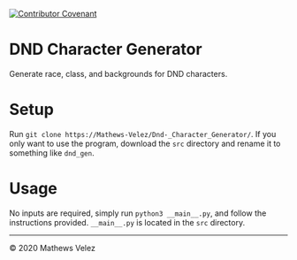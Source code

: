[![Contributor Covenant](https://img.shields.io/badge/Contributor%20Covenant-v2.0%20adopted-ff69b4)](./CODE_OF_CONDUCT.md)

# DND Character Generator

Generate race, class, and backgrounds for DND characters.

# Setup

Run `git clone https://Mathews-Velez/Dnd-_Character_Generator/`. If you only want to use the program, download the `src` directory and rename it to something like `dnd_gen`.

# Usage

No inputs are required, simply run `python3 __main__.py`, and follow the instructions provided. `__main__.py` is located in the `src` directory.

---

© 2020 Mathews Velez
